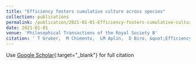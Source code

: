 ```yaml
---
title: "Efficiency fosters cumulative culture across species"
collection: publications
permalink: /publication/2021-01-01-Efficiency-fosters-cumulative-culture-across-species
date: 2021-01-01
venue: 'Philosophical Transactions of the Royal Society B'
citation: ' T Gruber,  M Chimento,  LM Aplin,  D Biro, &quot;Efficiency fosters cumulative culture across species.&quot; Philosophical Transactions of the Royal Society B, 2021.'
---
```

Use [Google Scholar](https://scholar.google.com/scholar?q=Efficiency+fosters+cumulative+culture+across+species){:target="_blank"} for full citation